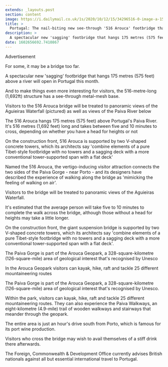 ```yaml
--- 
extends: _layouts.post 
section: content 
image: https://i.dailymail.co.uk/1s/2020/10/12/15/34296516-0-image-a-15_1602513890397.jpg 
title: > 
  Portugal: The nail-biting new see-through '516 Arouca' footbridge that hangs 575ft above a river 
description: > 
  A spectacular new 'sagging' footbridge that hangs 175 metres (575 feet) above a river will open in Portugal this month.And to make things even more interesting for visitors, the 516-metre-long (1,692ft) structure has a see-through metal-mesh base.Visitors to the 516 Arouca bridge will be treated to panoramic views of the Aguieiras Waterfall (pictured) as well as views of the Paiva River belowThe 516 Arouca hangs 175 metres (575 feet) above Portugal's Paiva River.Visitors who cross the bridge may wish to avail themselves of a stiff drink there afterwards.The Foreign, Commonwealth & Development Office currently advises British nationals against all but essential international travel to Portugal. 
date: 1602656692.7410867 
--- 
```

Advertisement

For some, it may be a bridge too far.

A spectacular new 'sagging' footbridge that hangs 175 metres (575 feet) above a river will open in Portugal this month.

And to make things even more interesting for visitors, the 516-metre-long (1,692ft) structure has a see-through metal-mesh base.

Visitors to the 516 Arouca bridge will be treated to panoramic views of the Aguieiras Waterfall (pictured) as well as views of the Paiva River below

The 516 Arouca hangs 175 metres (575 feet) above Portugal's Paiva River. It's 516 metres (1,692 feet) long and takes between five and 10 minutes to cross, depending on whether you have a head for heights or not

On the construction front, 516 Arouca is supported by two V-shaped concrete towers, which its architects say 'combine elements of a pure Tibet-style footbridge with no towers and a sagging deck with a more conventional tower-supported span with a flat deck'

Named the 516 Arouca, the vertigo-inducing visitor attraction connects the two sides of the Paiva Gorge - near Porto - and its designers have described the experience of walking along the bridge as 'mimicking the feeling of walking on air'.

Visitors to the bridge will be treated to panoramic views of the Aguieiras Waterfall.

It's estimated that the average person will take five to 10 minutes to complete the walk across the bridge, although those without a head for heights may take a little longer.

On the construction front, the giant suspension bridge is supported by two V-shaped concrete towers, which its architects say 'combine elements of a pure Tibet-style footbridge with no towers and a sagging deck with a more conventional tower-supported span with a flat deck'.

The Paiva Gorge is part of the Arouca Geopark, a 328-square-kilometre (126-square-mile) area of geological interest that's recognised by Unesco

In the Arouca Geopark visitors can kayak, hike, raft and tackle 25 different mountaineering routes

The Paiva Gorge is part of the Arouca Geopark, a 328-square-kilometre (126-square-mile) area of geological interest that's recognised by Unesco.

Within the park, visitors can kayak, hike, raft and tackle 25 different mountaineering routes. They can also experience the Paiva Walkways, an eight-kilometre (4.9-mile) trail of wooden walkways and stairways that meander through the geopark.

The entire area is just an hour's drive south from Porto, which is famous for its port wine production.

Visitors who cross the bridge may wish to avail themselves of a stiff drink there afterwards.

The Foreign, Commonwealth & Development Office currently advises British nationals against all but essential international travel to Portugal.